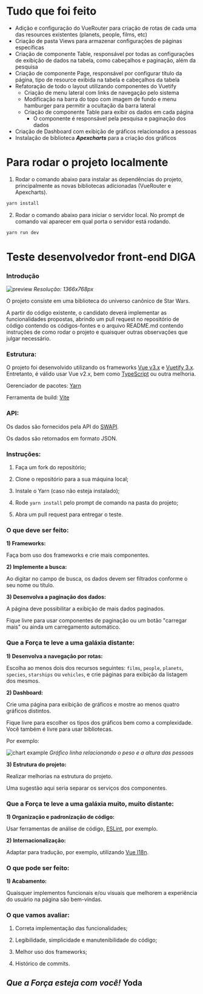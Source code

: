 # Tudo que foi feito #

* Adição e configuração do VueRouter para criação de rotas de cada uma das resources existentes (planets, people, films, etc)
* Criação de pasta Views para armazenar configurações de páginas específicas
* Criação de componente Table, responsável por todas as configurações de exibição de dados na tabela, como cabeçalhos e paginação, além da pesquisa
*  Criação de componente Page, responsável por configurar título da página, tipo de resource exibida na tabela e cabeçalhos da tabela
* Refatoração de todo o layout utilizando componentes do Vuetify
  * Criação de menu lateral com links de navegação pelo sistema
  * Modificação na barra do topo com imagem de fundo e menu hamburger para permitir a ocultação da barra lateral
  * Criação de componente Table para exibir os dados em cada página
    * O componente é responsável pela pesquisa e paginação dos dados
* Criação de Dashboard com exibição de gráficos relacionados a pessoas
* Instalação de biblioteca ***Apexcharts*** para a criação dos gráficos

# Para rodar o projeto localmente #

1) Rodar o comando abaixo para instalar as dependências do projeto, principalmente as novas bibliotecas adicionadas (VueRouter e Apexcharts).
```bash
yarn install
```
2) Rodar o comando abaixo para iniciar o servidor local. No prompt de comando vai aparecer em qual porta o servidor está rodando. 
```bash
yarn run dev
```

# Teste desenvolvedor front-end DIGA #

### Introdução ###

![preview](./preview.png) _Resolução: 1366x768px_

O projeto consiste em uma biblioteca do universo canônico de Star Wars.

A partir do código existente, o candidato deverá implementar as funcionalidades propostas, abrindo
um pull request no repositório de código contendo os códigos-fontes e o arquivo README.md contendo
instruções de como rodar o projeto e quaisquer outras observações que julgar necessário.

### Estrutura: ###

O projeto foi desenvolvido utilizando os frameworks [Vue v3.x](https://vuejs.org/) e
[Vuetify 3.x](https://next.vuetifyjs.com/). Entretanto, é válido usar Vue v2.x, bem como
[TypeScript](https://www.typescriptlang.org/) ou outra melhoria.

Gerenciador de pacotes: [Yarn](https://yarnpkg.com/)

Ferramenta de build: [Vite](https://vitejs.dev/)

### API: ###

Os dados são fornecidos pela API do [SWAPI](https://swapi.dev/).

Os dados são retornados em formato JSON.

### Instruções: ###

1) Faça um fork do repositório;

2) Clone o repositório para a sua máquina local;

3) Instale o Yarn (caso não esteja instalado);

4) Rode `yarn install` pelo prompt de comando na pasta do projeto;

5) Abra um pull request para entregar o teste.

### O que deve ser feito: ###

**1) Frameworks:**

Faça bom uso dos frameworks e crie mais componentes.

**2) Implemente a busca:**

Ao digitar no campo de busca, os dados devem ser filtrados conforme o seu nome ou título.

**3) Desenvolva a paginação dos dados:**

A página deve possibilitar a exibição de mais dados paginados. 

Fique livre para usar componentes de paginação ou um botão "carregar mais" ou ainda um carregamento
automático.

### Que a Força te leve a uma galáxia distante: ###

**1) Desenvolva a navegação por rotas:**

Escolha ao menos dois dos recursos seguintes: `films`, `people`, `planets`, `species`, `starships`
ou `vehicles`, e crie páginas para exibição da listagem dos mesmos.

**2) Dashboard:**

Crie uma página para exibição de gráficos e mostre ao menos quatro gráficos distintos.

Fique livre para escolher os tipos dos gráficos bem como a complexidade. Você também é livre para
usar bibliotecas.

Por exemplo:

![chart example](./chart-example.png) _Gráfico linha relacionando o peso e a altura das pessoas_

**3) Estrutura do projeto:**

Realizar melhorias na estrutura do projeto.

Uma sugestão aqui seria separar os serviços dos componentes.

### Que a Força te leve a uma galáxia muito, muito distante: ###

**1) Organização e padronização de código:**

Usar ferramentas de análise de código, [ESLint](https://eslint.org/), por exemplo.

**2) Internacionalização:**

Adaptar para tradução, por exemplo, utilizando [Vue I18n](https://vue-i18n.intlify.dev/).

### O que pode ser feito: ###

**1) Acabamento:**

Quaisquer implementos funcionais e/ou visuais que melhorem a experiência do usuário na página são
bem-vindas.

### O que vamos avaliar: ###

1) Correta implementação das funcionalidades;

2) Legibilidade, simplicidade e manutenibilidade do código;

3) Melhor uso dos frameworks;

4) Histórico de commits.

## _Que a Força esteja com você!_ Yoda ##
